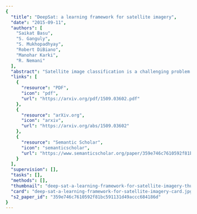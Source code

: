 ```yaml
---
{
  "title": "DeepSat: a learning framework for satellite imagery",
  "date": "2015-09-11",
  "authors": [
    "Saikat Basu",
    "S. Ganguly",
    "S. Mukhopadhyay",
    "Robert DiBiano",
    "Manohar Karki",
    "R. Nemani"
  ],
  "abstract": "Satellite image classification is a challenging problem that lies at the crossroads of remote sensing, computer vision, and machine learning. Due to the high variability inherent in satellite data, most of the current object classification approaches are not suitable for handling satellite datasets. The progress of satellite image analytics has also been inhibited by the lack of a single labeled high-resolution dataset with multiple class labels. The contributions of this paper are twofold -- (1) first, we present two new satellite datasets called SAT-4 and SAT-6, and (2) then, we propose a classification framework that extracts features from an input image, normalizes them and feeds the normalized feature vectors to a Deep Belief Network for classification. On the SAT-4 dataset, our best network produces a classification accuracy of 97.95% and outperforms three state-of-the-art object recognition algorithms, namely - Deep Belief Networks, Convolutional Neural Networks and Stacked Denoising Autoencoders by ~11%. On SAT-6, it produces a classification accuracy of 93.9% and outperforms the other algorithms by ~15%. Comparative studies with a Random Forest classifier show the advantage of an unsupervised learning approach over traditional supervised learning techniques. A statistical analysis based on Distribution Separability Criterion and Intrinsic Dimensionality Estimation substantiates the effectiveness of our approach in learning better representations for satellite imagery.",
  "links": [
    {
      "resource": "PDF",
      "icon": "pdf",
      "url": "https://arxiv.org/pdf/1509.03602.pdf"
    },
    {
      "resource": "arXiv.org",
      "icon": "arxiv",
      "url": "https://arxiv.org/abs/1509.03602"
    },
    {
      "resource": "Semantic Scholar",
      "icon": "semanticscholar",
      "url": "https://www.semanticscholar.org/paper/359e746c7610592f81bc591131d49accc684186d"
    }
  ],
  "supervision": [],
  "tasks": [],
  "methods": [],
  "thumbnail": "deep-sat-a-learning-framework-for-satellite-imagery-thumb.jpg",
  "card": "deep-sat-a-learning-framework-for-satellite-imagery-card.jpg",
  "s2_paper_id": "359e746c7610592f81bc591131d49accc684186d"
}
---
```


